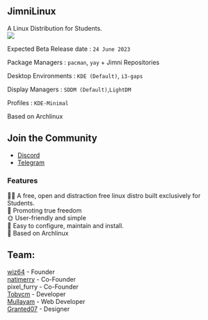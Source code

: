## JimniLinux 
A Linux Distribution for Students. <br>
![](https://komarev.com/ghpvc/?username=jimnilinux)


Expected Beta Release date : `24 June 2023`

Package Managers : `pacman`, `yay` + Jimni Repositories

Desktop Environments : `KDE (Default)`, `i3-gaps`

Display Managers : `SDDM (Default)`,`LightDM`

Profiles : `KDE-Minimal`

Based on Archlinux
## Join the Community
- [Discord](https://discord.gg/efX2ynC6tT)
- [Telegram](https://telegram.dog/jimnilinux)

### Features
🙋‍♀️ A free, open and distraction free linux distro built exclusively for Students.<br/>
🌈 Promoting true freedom<br/>
🌞 User-friendly and simple<br/>
🍿 Easy to configure, maintain and install.<br/>
🧙 Based on Archlinux<br/>

## Team:
[wiz64](https://github.com/wiz64) - Founder <br>
[natimerry](https://github.com/natimerry) - Co-Founder <br>
pixel_furry - Co-Founder <br>
[Tobycm](https://github.com/tobycm) - Developer <br>
[Mullayam](https://github.com/mullayam) - Web Developer <br>
[Granted07](https://github.com/granted07) - Designer <br>
